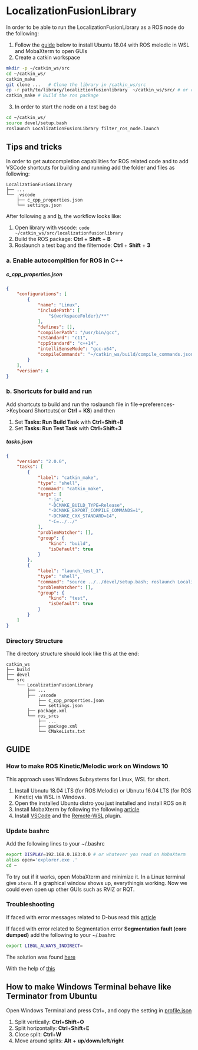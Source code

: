 # LocalizationFusionLibrary
In order to be able to run the LocalizationFusionLibrary as a ROS node do the following:

1. Follow the [guide](#guide) below to install Ubuntu 18.04 with ROS melodic in WSL and MobaXterm to open GUIs
2. Create a catkin workspace
```bash
mkdir -p ~/catkin_ws/src
cd ~/catkin_ws/
catkin_make
git clone ...   # Clone the library in /catkin_ws/src
cp -r path/to/library/localiztionfusionlibrary  ~/catkin_ws/src/ # or copy
catkin_make # Build the ros package
```
3. In order to start the node on a test bag do
```bash
cd ~/catkin_ws/
source devel/setup.bash
roslaunch LocalizationFusionLibrary filter_ros_node.launch
```
## Tips and tricks
In order to get autocompletion capabilities for ROS related code and to add VSCode shortcuts for building and running add the folder and files as following:
```
LocalizationFusionLibrary
├── ...
└── .vscode
    ├── c_cpp_properties.json
    └── settings.json
```
After following [a](#a.-enable-autocomplition-for-ROS-in-C++) and [b](#b.-shortcuts-for-build-and-run), the workflow looks like:
1. Open library with vscode: ```code ~/catkin_ws/src/localizationfusionlibrary ```
2. Build the ROS package: **Ctrl** + **Shift** + **B**
3. Roslaunch a test bag and the filternode: **Ctrl** + **Shift** + **3**


### a. Enable autocomplition for ROS in C++
##### c_cpp_properties.json
```json
{
    "configurations": [
        {
            "name": "Linux",
            "includePath": [
                "${workspaceFolder}/**"
            ],
            "defines": [],
            "compilerPath": "/usr/bin/gcc",
            "cStandard": "c11",
            "cppStandard": "c++14",
            "intelliSenseMode": "gcc-x64",
            "compileCommands": "~/catkin_ws/build/compile_commands.json"
        }
    ],
    "version": 4
}
```

### b. Shortcuts for build and run
Add shortcuts to build and run the roslaunch file in file->preferences->Keyboard Shortcuts( or **Ctrl** + **KS**) and then
1. Set **Tasks: Run Build Task** with **Ctrl**+**Shift**+**B**
2. Set **Tasks: Run Test Task** with **Ctrl**+**Shift**+**3**

##### tasks.json
```json
{
    "version": "2.0.0",
    "tasks": [
        {
            "label": "catkin_make",
            "type": "shell",
            "command": "catkin_make",
            "args": [
                "-j4",
                "-DCMAKE_BUILD_TYPE=Release",
                "-DCMAKE_EXPORT_COMPILE_COMMANDS=1",
                "-DCMAKE_CXX_STANDARD=14",
                "-C=../../"
            ],
            "problemMatcher": [],
            "group": {
                "kind": "build",
                "isDefault": true
            }
        },
        {
            "label": "launch_test_1",
            "type": "shell",
            "command": "source ../../devel/setup.bash; roslaunch LocalizationFusionLibrary filter_ros_node.launch",
            "problemMatcher": [],
            "group": {
                "kind": "test",
                "isDefault": true
            }
        }
    ]
}
```
### Directory Structure
The directory structure should look like this at the end:
```
catkin_ws
├── build
├── devel
└── src
    └── LocalizationFusionLibrary
        ├── ...
        ├── .vscode
            ├── c_cpp_properties.json
            └── settings.json
        ├── package.xml
        └── ros_srcs
            ├── ...
            ├── package.xml
            └── CMakeLists.txt

```
## GUIDE
### How to make ROS Kinetic/Melodic work on Windows 10

This approach uses Windows Subsystems for Linux, WSL for short.

1. Install Ubnutu 18.04 LTS (for ROS Melodic) or Ubnutu 16.04 LTS (for ROS Kinetic) via WSL in Windows.
2. Open the installed Ubuntu distro you just installed and install ROS on it
3. Install MobaXterm by following the following [article](https://medium.com/@lixis630/extra-setup-on-wsl-for-ros-7c539463370a)
4. Install [VSCode](https://code.visualstudio.com/download) and the [Remote-WSL](https://marketplace.visualstudio.com/items?itemName=ms-vscode-remote.remote-wsl) plugin.

### Update bashrc
Add the following lines to your ~/.bashrc

```bash
export DISPLAY=192.168.0.183:0.0 # or whatever you read on MobaXterm
alias open='explorer.exe .'
cd ~
```
To try out if it works, open MobaXterm and minimize it. In a Linux terminal give ```xterm```. If a graphical window shows up, everythingis working. Now we could even open up other GUIs such as RVIZ or RQT.

### Troubleshooting
If faced with error messages related to D-bus read this [article](https://x410.dev/cookbook/wsl/setting-up-wsl-for-linux-gui-apps/)

If faced with error related to Segmentation error **Segmentation fault (core dumped)**
add the following to your ~/.bashrc
```bash
export LIBGL_ALWAYS_INDIRECT=
```
The solution was found [here](https://github.com/ros-visualization/rviz/issues/1438)

With the help of [this](https://www.digitalocean.com/community/tutorials/how-to-read-and-set-environmental-and-shell-variables-on-a-linux-vps)

## How to make Windows Terminal behave like Terminator from Ubuntu
Open Windows Terminal and press Ctrl+, and copy the setting in [profile.json](https://gitlab.iavgroup.local/-/snippets/177)

1. Split vertically: **Ctrl**+**Shift**+**O**
2. Split horizontally: **Ctrl**+**Shift**+**E**
3. Close split: **Ctrl**+**W**
4. Move around splits: **Alt** + **up**/**down**/**left**/**right**

